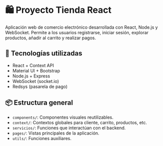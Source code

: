 # 🛍️ Proyecto Tienda React

Aplicación web de comercio electrónico desarrollada con React, Node.js y WebSocket. Permite a los usuarios registrarse, iniciar sesión, explorar productos, añadir al carrito y realizar pagos.

## 🚀 Tecnologías utilizadas

- React + Context API
- Material UI + Bootstrap
- Node.js + Express
- WebSocket (socket.io)
- Redsys (pasarela de pago)

## 📦 Estructura general

- `components/`: Componentes visuales reutilizables.
- `context/`: Contextos globales para cliente, carrito, productos, etc.
- `servicios/`: Funciones que interactúan con el backend.
- `pages/`: Vistas principales de la aplicación.
- `utils/`: Funciones auxiliares.